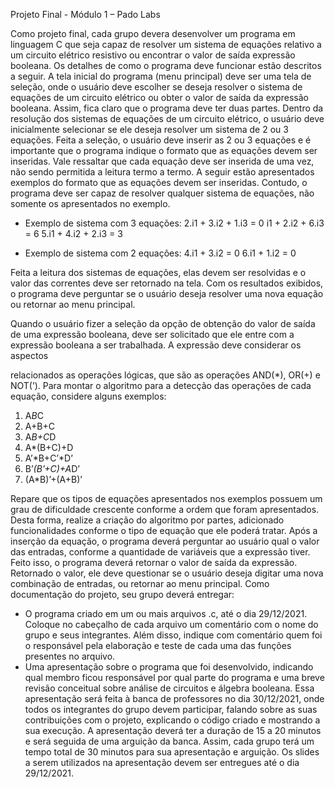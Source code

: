 Projeto Final - Módulo 1 – Pado Labs

Como projeto final, cada grupo devera desenvolver um programa em
linguagem C que seja capaz de resolver um sistema de equações relativo a um
circuito elétrico resistivo ou encontrar o valor de saída expressão booleana. Os
detalhes de como o programa deve funcionar estão descritos a seguir.
A tela inicial do programa (menu principal) deve ser uma tela de seleção,
onde o usuário deve escolher se deseja resolver o sistema de equações de um
circuito elétrico ou obter o valor de saída da expressão booleana. Assim, fica
claro que o programa deve ter duas partes.
Dentro da resolução dos sistemas de equações de um circuito elétrico, o
usuário deve inicialmente selecionar se ele deseja resolver um sistema de 2 ou
3 equações. Feita a seleção, o usuário deve inserir as 2 ou 3 equações e é
importante que o programa indique o formato que as equações devem ser
inseridas. Vale ressaltar que cada equação deve ser inserida de uma vez, não
sendo permitida a leitura termo a termo. A seguir estão apresentados exemplos
do formato que as equações devem ser inseridas. Contudo, o programa deve ser
capaz de resolver qualquer sistema de equações, não somente os apresentados
no exemplo.

- Exemplo de sistema com 3 equações:
2.i1 + 3.i2 + 1.i3 = 0
i1 + 2.i2 + 6.i3 = 6
5.i1 + 4.i2 + 2.i3 = 3

- Exemplo de sistema com 2 equações:
4.i1 + 3.i2 = 0
6.i1 + 1.i2 = 0

Feita a leitura dos sistemas de equações, elas devem ser resolvidas e o
valor das correntes deve ser retornado na tela. Com os resultados exibidos, o
programa deve perguntar se o usuário deseja resolver uma nova equação ou
retornar ao menu principal.

Quando o usuário fizer a seleção da opção de obtenção do valor de saída
de uma expressão booleana, deve ser solicitado que ele entre com a expressão
booleana a ser trabalhada. A expressão deve considerar os aspectos

relacionados as operações lógicas, que são as operações AND(*), OR(+) e
NOT(’). Para montar o algoritmo para a detecção das operações de cada
equação, considere alguns exemplos:

1) A*B*C
2) A+B+C
3) A*B+C*D
4) A*(B+C)+D
5) A’*B+C’*D’
6) B’*(B’+C)+A*D’
7) (A*B)’+(A+B)’

Repare que os tipos de equações apresentados nos exemplos possuem
um grau de dificuldade crescente conforme a ordem que foram apresentados.
Desta forma, realize a criação do algoritmo por partes, adicionado
funcionalidades conforme o tipo de equação que ele poderá tratar.
Após a inserção da equação, o programa deverá perguntar ao usuário
qual o valor das entradas, conforme a quantidade de variáveis que a expressão
tiver. Feito isso, o programa deverá retornar o valor de saída da expressão.
Retornado o valor, ele deve questionar se o usuário deseja digitar uma nova
combinação de entradas, ou retornar ao menu principal.
Como documentação do projeto, seu grupo deverá entregar:
- O programa criado em um ou mais arquivos .c, até o dia 29/12/2021. Coloque
no cabeçalho de cada arquivo um comentário com o nome do grupo e seus
integrantes. Além disso, indique com comentário quem foi o responsável pela
elaboração e teste de cada uma das funções presentes no arquivo.
- Uma apresentação sobre o programa que foi desenvolvido, indicando qual
membro ficou responsável por qual parte do programa e uma breve revisão
conceitual sobre análise de circuitos e álgebra booleana. Essa apresentação
será feita à banca de professores no dia 30/12/2021, onde todos os integrantes
do grupo devem participar, falando sobre as suas contribuições com o projeto,
explicando o código criado e mostrando a sua execução. A apresentação deverá
ter a duração de 15 a 20 minutos e será seguida de uma arguição da banca.
Assim, cada grupo terá um tempo total de 30 minutos para sua apresentação e
arguição. Os slides a serem utilizados na apresentação devem ser entregues até
o dia 29/12/2021.
